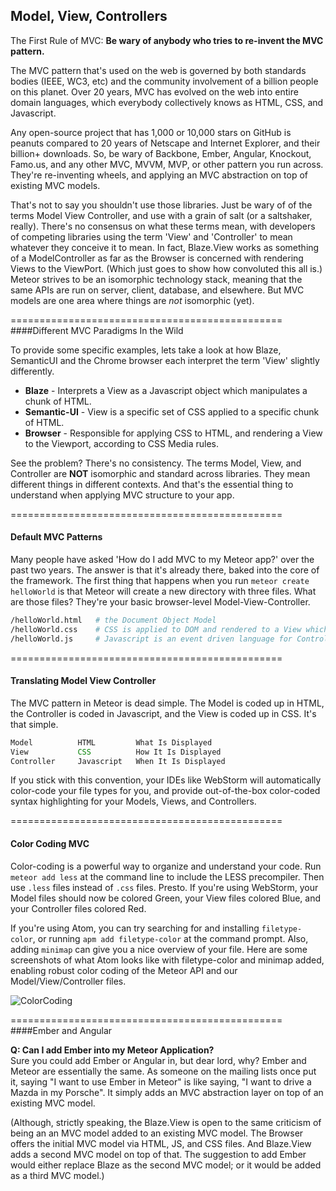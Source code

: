 



## Model, View, Controllers

The First Rule of MVC:  **Be wary of anybody who tries to re-invent the MVC pattern.** 

The MVC pattern that's used on the web is governed by both standards bodies (IEEE, WC3, etc) and the community involvement of a billion people on this planet.  Over 20 years, MVC has evolved on the web into entire domain languages, which everybody collectively knows as HTML, CSS, and Javascript.  

Any open-source project that has 1,000 or 10,000 stars on GitHub is peanuts compared to 20 years of Netscape and Internet Explorer, and their billion+ downloads.  So, be wary of Backbone, Ember, Angular, Knockout, Famo.us, and any other MVC, MVVM, MVP, or other pattern you run across.  They're re-inventing wheels, and applying an MVC abstraction on top of existing MVC models.  

That's not to say you shouldn't use those libraries.  Just be wary of of the terms Model View Controller, and use with a grain of salt (or a saltshaker, really).  There's no consensus on what these terms mean, with developers of competing libraries using the term 'View' and 'Controller' to mean whatever they conceive it to mean.   In fact, Blaze.View works as something of a ModelController as far as the Browser is concerned with rendering Views to the ViewPort.  (Which just goes to show how convoluted this all is.)  Meteor strives to be an isomorphic technology stack, meaning that the same APIs are run on server, client, database, and elsewhere.  But MVC models are one area where things are *not* isomorphic (yet).  

===============================================
####Different MVC Paradigms In the Wild  

To provide some specific examples, lets take a look at how Blaze, SemanticUI and the Chrome browser each interpret the term 'View' slightly differently.

- **Blaze** - Interprets a View as a Javascript object which manipulates a chunk of HTML.
- **Semantic-UI** - View is a specific set of CSS applied to a specific chunk of HTML.  
- **Browser** - Responsible for applying CSS to HTML, and rendering a View to the Viewport, according to CSS Media rules.

See the problem?  There's no consistency.  The terms Model, View, and Controller are **NOT** isomorphic and standard across libraries.  They mean different things in different contexts.  And that's the essential thing to understand when applying MVC structure to your app.  



===============================================
#### Default MVC Patterns  

Many people have asked 'How do I add MVC to my Meteor app?' over the past two years.  The answer is that it's already there, baked into the core of the framework.  The first thing that happens when you run ``meteor create helloWorld`` is that Meteor will create a new directory with three files.  What are those files?  They're your basic browser-level Model-View-Controller.

````sh
/helloWorld.html   # the Document Object Model
/helloWorld.css    # CSS is applied to DOM and rendered to a View which is displayed in the Viewport
/helloWorld.js     # Javascript is an event driven language for Controlling events and actions.
````

===============================================
#### Translating Model View Controller  

The MVC pattern in Meteor is dead simple.  The Model is coded up in HTML, the Controller is coded in Javascript, and the View is coded up in CSS.  It's that simple.  

````js
Model          HTML         What Is Displayed       
View           CSS          How It Is Displayed        
Controller     Javascript   When It Is Displayed        
````

If you stick with this convention, your IDEs like WebStorm will automatically color-code your file types for you, and provide out-of-the-box color-coded syntax highlighting for your Models, Views, and Controllers.  

===============================================
#### Color Coding MVC  

Color-coding is a powerful way to organize and understand your code.  Run ``meteor add less`` at the command line to include the LESS precompiler.  Then use ``.less`` files instead of ``.css`` files.  Presto.  If you're using WebStorm, your Model files should now be colored Green, your View files colored Blue, and your Controller files colored Red.

If you're using Atom, you can try searching for and installing ``filetype-color``, or running ``apm add filetype-color`` at the command prompt.  Also, adding ``minimap`` can give you a nice overview of your file.  Here are some screenshots of what Atom looks like with filetype-color and minimap added, enabling robust color coding of the Meteor API and our Model/View/Controller files.

![ColorCoding](https://raw.githubusercontent.com/awatson1978/meteor-cookbook/master/images/ColorCoding.jpg)  

===============================================
####Ember and Angular    

**Q:  Can I add Ember into my Meteor Application?**  
Sure you could add Ember or Angular in, but dear lord, why?  Ember and Meteor are essentially the same. As someone on the mailing lists once put it, saying "I want to use Ember in Meteor" is like saying, "I want to drive a Mazda in my Porsche".  It simply adds an MVC abstraction layer on top of an existing MVC model.  

(Although, strictly speaking, the Blaze.View is open to the same criticism of being an an MVC model added to an existing MVC model.  The Browser offers the initial MVC model via HTML, JS, and CSS files.  And Blaze.View adds a second MVC model on top of that.  The suggestion to add Ember would either replace Blaze as the second MVC model; or it would be added as a third MVC model.)






